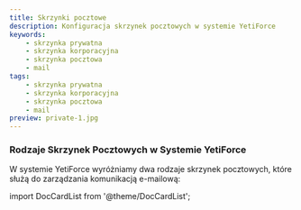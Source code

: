 ```yaml
---
title: Skrzynki pocztowe
description: Konfiguracja skrzynek pocztowych w systemie YetiForce
keywords:
	- skrzynka prywatna
	- skrzynka korporacyjna
	- skrzynka pocztowa
	- mail
tags:
	- skrzynka prywatna
	- skrzynka korporacyjna
	- skrzynka pocztowa
	- mail
preview: private-1.jpg
---
```


### Rodzaje Skrzynek Pocztowych w Systemie YetiForce

W systemie YetiForce wyróżniamy dwa rodzaje skrzynek pocztowych, które służą do zarządzania komunikacją e-mailową:

import DocCardList from '@theme/DocCardList';

<DocCardList />
